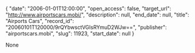 {
  "date": "2006-01-01T12:00:00", 
  "open_access": false, 
  "target_url": "http://www.airportscars.mobi/", 
  "description": null, 
  "end_date": null, 
  "title": "Airports Cars", 
  "record_id": "20060101T120000/9rQYbwsctVGIsRYmuD2WJw==", 
  "publisher": "airportscars.mobi", 
  "slug": 11923, 
  "start_date": null
}

None
